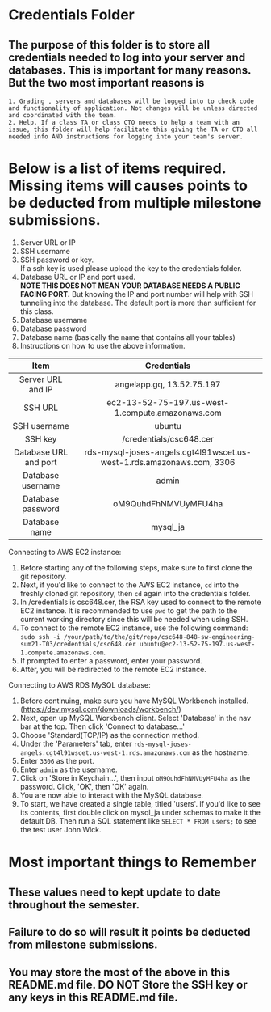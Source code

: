 # Credentials Folder

## The purpose of this folder is to store all credentials needed to log into your server and databases. This is important for many reasons. But the two most important reasons is
    1. Grading , servers and databases will be logged into to check code and functionality of application. Not changes will be unless directed and coordinated with the team.
    2. Help. If a class TA or class CTO needs to help a team with an issue, this folder will help facilitate this giving the TA or CTO all needed info AND instructions for logging into your team's server. 


# Below is a list of items required. Missing items will causes points to be deducted from multiple milestone submissions.

1. Server URL or IP
2. SSH username
3. SSH password or key.
    <br> If a ssh key is used please upload the key to the credentials folder.
4. Database URL or IP and port used.
    <br><strong> NOTE THIS DOES NOT MEAN YOUR DATABASE NEEDS A PUBLIC FACING PORT.</strong> But knowing the IP and port number will help with SSH tunneling into the database. The default port is more than sufficient for this class.
5. Database username
6. Database password
7. Database name (basically the name that contains all your tables)
8. Instructions on how to use the above information.

|    Item                  | Credentials                                                           |
|          :---:           |           :---:                                                       |
|    Server URL and IP     | angelapp.gq, 13.52.75.197                                             |
|    SSH URL               | ec2-13-52-75-197.us-west-1.compute.amazonaws.com                      |
|    SSH username          | ubuntu                                                                |
|    SSH key               | /credentials/csc648.cer                                               |
|    Database URL and port | rds-mysql-joses-angels.cgt4l91wscet.us-west-1.rds.amazonaws.com, 3306 |
|    Database username     | admin                                                                 |
|    Database password     | oM9QuhdFhNMVUyMFU4ha                                                  | 
|    Database name         | mysql_ja                                                              | 

Connecting to AWS EC2 instance: 

1. Before starting any of the following steps, make sure to first clone the git repository. 
2. Next, if you'd like to connect to the AWS EC2 instance, `cd` into the freshly cloned git repository, then `cd` again into the credentials folder. 
3. In /credentials is csc648.cer, the RSA key used to connect to the remote EC2 instance. It is recommended to use `pwd` to get the path to the current working directory since this will be needed when using SSH.
4. To connect to the remote EC2 instance, use the following command: `sudo ssh -i /your/path/to/the/git/repo/csc648-848-sw-engineering-sum21-T03/credentials/csc648.cer ubuntu@ec2-13-52-75-197.us-west-1.compute.amazonaws.com`.
5. If prompted to enter a password, enter your password. 
6. After, you will be redirected to the remote EC2 instance. 

Connecting to AWS RDS MySQL database:

1. Before continuing, make sure you have MySQL Workbench installed. (https://dev.mysql.com/downloads/workbench/)
2. Next, open up MySQL Workbench client. Select 'Database' in the nav bar at the top. Then click 'Connect to database...'
3. Choose 'Standard(TCP/IP) as the connection method.
4. Under the 'Parameters' tab, enter `rds-mysql-joses-angels.cgt4l91wscet.us-west-1.rds.amazonaws.com` as the hostname.
5. Enter `3306` as the port.
6. Enter `admin` as the username.
7. Click on 'Store in Keychain...', then input `oM9QuhdFhNMVUyMFU4ha` as the password. Click, 'OK', then 'OK' again.
8. You are now able to interact with the MySQL database. 
9. To start, we have created a single table, titled 'users'. If you'd like to see its contents, first double click on mysql_ja under schemas to make it the default DB. Then run a SQL statement like `SELECT * FROM users;` to see the test user John Wick.


# Most important things to Remember
## These values need to kept update to date throughout the semester. <br>
## <strong>Failure to do so will result it points be deducted from milestone submissions.</strong><br>
## You may store the most of the above in this README.md file. DO NOT Store the SSH key or any keys in this README.md file.
